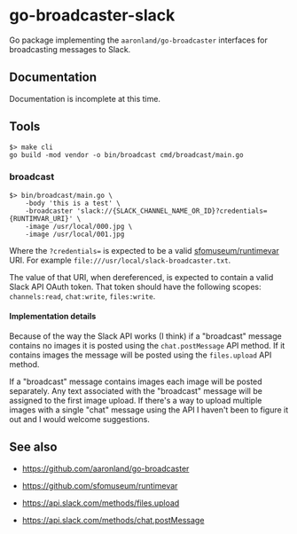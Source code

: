 # go-broadcaster-slack

Go package implementing the `aaronland/go-broadcaster` interfaces for broadcasting messages to Slack.

## Documentation

Documentation is incomplete at this time.

## Tools

```
$> make cli
go build -mod vendor -o bin/broadcast cmd/broadcast/main.go
```

### broadcast

```
$> bin/broadcast/main.go \
	-body 'this is a test' \
	-broadcaster 'slack://{SLACK_CHANNEL_NAME_OR_ID}?credentials={RUNTIMVAR_URI}' \
	-image /usr/local/000.jpg \
	-image /usr/local/001.jpg	
```

Where the `?credentials=` is expected to be a valid [sfomuseum/runtimevar](https://github.com/sfomuseum/runtimevar) URI. For example `file:///usr/local/slack-broadcaster.txt`.

The value of that URI, when dereferenced, is expected to contain a valid Slack API OAuth token. That token should have the following scopes: `channels:read`, `chat:write`, `files:write`.

#### Implementation details

Because of the way the Slack API works (I think) if a "broadcast" message contains no images it is posted using the `chat.postMessage` API method. If it contains images the message will be posted using the `files.upload` API method.

If a "broadcast" message contains images each image will be posted separately. Any text associated with the "broadcast" message will be assigned to the first image upload. If there's a way to upload multiple images with a single "chat" message using the API I haven't been to figure it out and I would welcome suggestions.

## See also

* https://github.com/aaronland/go-broadcaster
* https://github.com/sfomuseum/runtimevar

* https://api.slack.com/methods/files.upload
* https://api.slack.com/methods/chat.postMessage